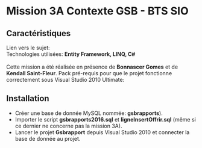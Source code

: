 # Mission 3A Contexte GSB - BTS SIO

## Caractéristiques

Lien vers le sujet:<br>
Technologies utilisées: **Entity Framework, LINQ, C#**<br>
<br>
Cette mission a été réalisée en présence de **Bonnascer Gomes** et de **Kendall Saint-Fleur**.
Pack pré-requis pour que le projet fonctionne correctement sous Visual Studio 2010 Ultimate: 

## Installation

* Créer une base de donnée MySQL nommée: **gsbrapports**).
* Importer le script **gsbrapports2016.sql** et **ligneInsertOffrir.sql** (même si ce dernier ne concerne pas la mission 3A).
* Lancer le projet **Gsbrapport** depuis Visual Studio 2010 et connecter la base de donnée au projet.
